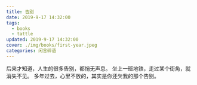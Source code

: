```yaml
---
title: 告别
date: 2019-9-17 14:32:00
tags:
  - books
  - tattle
updated: 2019-9-17 14:32:00
cover: ./img/books/first-year.jpeg
categories: 闲言碎语
---
```


后来才知道，人生的很多告别，都悄无声息。
坐上一班地铁，走过某个街角，就消失不见。
多年过去，心里不放的，其实是你还欠我的那个告别。
